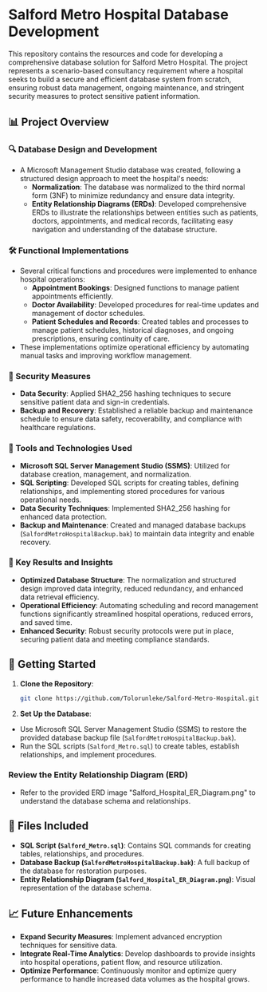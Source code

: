 # Salford Metro Hospital Database Development

This repository contains the resources and code for developing a comprehensive database solution for Salford Metro Hospital. The project represents a scenario-based consultancy requirement where a hospital seeks to build a secure and efficient database system from scratch, ensuring robust data management, ongoing maintenance, and stringent security measures to protect sensitive patient information.

## 📊 Project Overview

### 🔍 Database Design and Development
- A Microsoft Management Studio database was created, following a structured design approach to meet the hospital's needs:
  - **Normalization**: The database was normalized to the third normal form (3NF) to minimize redundancy and ensure data integrity.
  - **Entity Relationship Diagrams (ERDs)**: Developed comprehensive ERDs to illustrate the relationships between entities such as patients, doctors, appointments, and medical records, facilitating easy navigation and understanding of the database structure.

### 🛠️ Functional Implementations
- Several critical functions and procedures were implemented to enhance hospital operations:
  - **Appointment Bookings**: Designed functions to manage patient appointments efficiently.
  - **Doctor Availability**: Developed procedures for real-time updates and management of doctor schedules.
  - **Patient Schedules and Records**: Created tables and processes to manage patient schedules, historical diagnoses, and ongoing prescriptions, ensuring continuity of care.
- These implementations optimize operational efficiency by automating manual tasks and improving workflow management.

### 🔐 Security Measures
- **Data Security**: Applied SHA2_256 hashing techniques to secure sensitive patient data and sign-in credentials.
- **Backup and Recovery**: Established a reliable backup and maintenance schedule to ensure data safety, recoverability, and compliance with healthcare regulations.

### 📂 Tools and Technologies Used
- **Microsoft SQL Server Management Studio (SSMS)**: Utilized for database creation, management, and normalization.
- **SQL Scripting**: Developed SQL scripts for creating tables, defining relationships, and implementing stored procedures for various operational needs.
- **Data Security Techniques**: Implemented SHA2_256 hashing for enhanced data protection.
- **Backup and Maintenance**: Created and managed database backups (`SalfordMetroHospitalBackup.bak`) to maintain data integrity and enable recovery.

### 🎯 Key Results and Insights
- **Optimized Database Structure**: The normalization and structured design improved data integrity, reduced redundancy, and enhanced data retrieval efficiency.
- **Operational Efficiency**: Automating scheduling and record management functions significantly streamlined hospital operations, reduced errors, and saved time.
- **Enhanced Security**: Robust security protocols were put in place, securing patient data and meeting compliance standards.

## 🚀 Getting Started

1. **Clone the Repository**:
   ```bash
   git clone https://github.com/Tolorunleke/Salford-Metro-Hospital.git

2. **Set Up the Database**:
- Use Microsoft SQL Server Management Studio (SSMS) to restore the provided database backup file (`SalfordMetroHospitalBackup.bak`).
- Run the SQL scripts (`Salford_Metro.sql`) to create tables, establish relationships, and implement procedures.

### Review the Entity Relationship Diagram (ERD)

- Refer to the provided ERD image "Salford_Hospital_ER_Diagram.png" to understand the database schema and relationships.

## 📂 Files Included

- **SQL Script (`Salford_Metro.sql`)**: Contains SQL commands for creating tables, relationships, and procedures.
- **Database Backup (`SalfordMetroHospitalBackup.bak`)**: A full backup of the database for restoration purposes.
- **Entity Relationship Diagram (`Salford_Hospital_ER_Diagram.png`)**: Visual representation of the database schema.

## 📈 Future Enhancements

- **Expand Security Measures**: Implement advanced encryption techniques for sensitive data.
- **Integrate Real-Time Analytics**: Develop dashboards to provide insights into hospital operations, patient flow, and resource utilization.
- **Optimize Performance**: Continuously monitor and optimize query performance to handle increased data volumes as the hospital grows.
